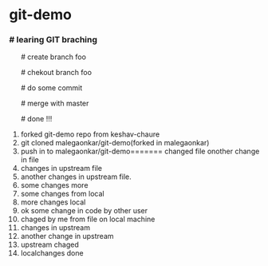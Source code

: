 # git-demo
<h3># learing GIT braching</h3>
<ol># create branch foo </ol>
<ol># chekout branch foo</ol>
<ol># do some commit</ol>
<ol># merge with master</ol>
<ol># done !!!</ol>

1. forked git-demo repo from keshav-chaure
2. git cloned malegaonkar/git-demo(forked in malegaonkar)
3. push in to malegaonkar/git-demo=======
changed file 
onother change in file
4. changes in upstream file
5. another changes in upstream file.
6. some changes more
7. some changes from local
8. more changes local
9. ok some change in code by other user
10. chaged by me from file on local machine
11. changes in upstream
12. another change in upstream
13. upstream chaged
14. localchanges done


